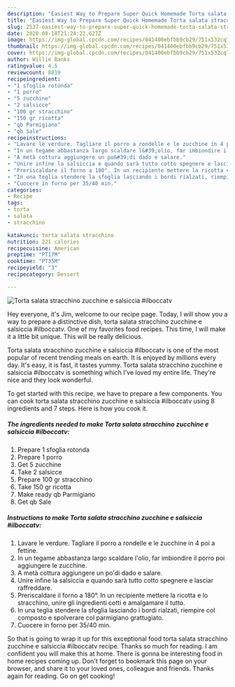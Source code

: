```yaml
---
description: "Easiest Way to Prepare Super Quick Homemade Torta salata stracchino zucchine e salsiccia #ilboccatv"
title: "Easiest Way to Prepare Super Quick Homemade Torta salata stracchino zucchine e salsiccia #ilboccatv"
slug: 2537-easiest-way-to-prepare-super-quick-homemade-torta-salata-stracchino-zucchine-e-salsiccia-ilboccatv
date: 2020-08-18T21:24:22.627Z
image: https://img-global.cpcdn.com/recipes/041400ebfbb9cb29/751x532cq70/torta-salata-stracchino-zucchine-e-salsiccia-ilboccatv-recipe-main-photo.jpg
thumbnail: https://img-global.cpcdn.com/recipes/041400ebfbb9cb29/751x532cq70/torta-salata-stracchino-zucchine-e-salsiccia-ilboccatv-recipe-main-photo.jpg
cover: https://img-global.cpcdn.com/recipes/041400ebfbb9cb29/751x532cq70/torta-salata-stracchino-zucchine-e-salsiccia-ilboccatv-recipe-main-photo.jpg
author: Willie Banks
ratingvalue: 4.5
reviewcount: 8819
recipeingredient:
- "1 sfoglia rotonda"
- "1 porro"
- "5 zucchine"
- "2 salsicce"
- "100 gr stracchino"
- "150 gr ricotta"
- "qb Parmigiano"
- "qb Sale"
recipeinstructions:
- "Lavare le verdure. Tagliare il porro a rondelle e le zucchine in 4 poi a fettine."
- "In un tegame abbastanza largo scaldare l&#39;olio, far imbiondire il porro poi aggiungere le zucchine."
- "A metà cottura aggiungere un po&#39;di dado e salare."
- "Unire infine la salsiccia e quando sarà tutto cotto spegnere e lasciar raffreddare."
- "Preriscaldare il forno a 180°. In un recipiente mettere la ricotta e lo stracchino, unire gli ingredienti cotti e amalgamare il tutto."
- "In una teglia stendere la sfoglia lasciando i bordi rialzati, riempire col composto e spolverare col parmigiano grattugiato."
- "Cuocere in forno per 35/40 min."
categories:
- Recipe
tags:
- torta
- salata
- stracchino

katakunci: torta salata stracchino 
nutrition: 221 calories
recipecuisine: American
preptime: "PT17M"
cooktime: "PT35M"
recipeyield: "3"
recipecategory: Dessert

---
```



![Torta salata stracchino zucchine e salsiccia #ilboccatv](https://img-global.cpcdn.com/recipes/041400ebfbb9cb29/751x532cq70/torta-salata-stracchino-zucchine-e-salsiccia-ilboccatv-recipe-main-photo.jpg)

Hey everyone, it's Jim, welcome to our recipe page. Today, I will show you a way to prepare a distinctive dish, torta salata stracchino zucchine e salsiccia #ilboccatv. One of my favorites food recipes. This time, I will make it a little bit unique. This will be really delicious.



Torta salata stracchino zucchine e salsiccia #ilboccatv is one of the most popular of recent trending meals on earth. It is enjoyed by millions every day. It's easy, it is fast, it tastes yummy. Torta salata stracchino zucchine e salsiccia #ilboccatv is something which I've loved my entire life. They're nice and they look wonderful.


To get started with this recipe, we have to prepare a few components. You can cook torta salata stracchino zucchine e salsiccia #ilboccatv using 8 ingredients and 7 steps. Here is how you cook it.

<!--inarticleads1-->

##### The ingredients needed to make Torta salata stracchino zucchine e salsiccia #ilboccatv:

1. Prepare 1 sfoglia rotonda
1. Prepare 1 porro
1. Get 5 zucchine
1. Take 2 salsicce
1. Prepare 100 gr stracchino
1. Take 150 gr ricotta
1. Make ready qb Parmigiano
1. Get qb Sale




<!--inarticleads2-->

##### Instructions to make Torta salata stracchino zucchine e salsiccia #ilboccatv:

1. Lavare le verdure. Tagliare il porro a rondelle e le zucchine in 4 poi a fettine.
1. In un tegame abbastanza largo scaldare l&#39;olio, far imbiondire il porro poi aggiungere le zucchine.
1. A metà cottura aggiungere un po&#39;di dado e salare.
1. Unire infine la salsiccia e quando sarà tutto cotto spegnere e lasciar raffreddare.
1. Preriscaldare il forno a 180°. In un recipiente mettere la ricotta e lo stracchino, unire gli ingredienti cotti e amalgamare il tutto.
1. In una teglia stendere la sfoglia lasciando i bordi rialzati, riempire col composto e spolverare col parmigiano grattugiato.
1. Cuocere in forno per 35/40 min.




So that is going to wrap it up for this exceptional food torta salata stracchino zucchine e salsiccia #ilboccatv recipe. Thanks so much for reading. I am confident you will make this at home. There is gonna be interesting food in home recipes coming up. Don't forget to bookmark this page on your browser, and share it to your loved ones, colleague and friends. Thanks again for reading. Go on get cooking!
